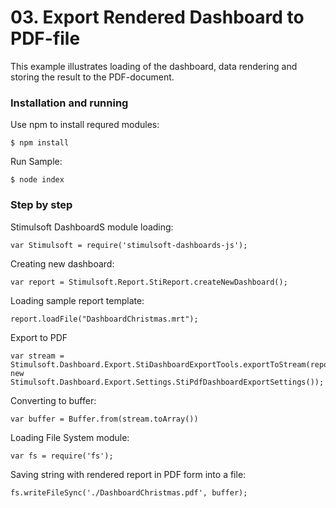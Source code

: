 # 03. Export Rendered Dashboard to PDF-file

This example illustrates loading of the dashboard, data rendering and storing the result to the PDF-document.

### Installation and running
Use npm to install requred modules:

    $ npm install
Run Sample:

    $ node index

### Step by step
Stimulsoft DashboardS module loading:

    var Stimulsoft = require('stimulsoft-dashboards-js');

Creating new dashboard:

    var report = Stimulsoft.Report.StiReport.createNewDashboard();

Loading sample report template:

    report.loadFile("DashboardChristmas.mrt");

Export to PDF

	var stream = Stimulsoft.Dashboard.Export.StiDashboardExportTools.exportToStream(report, new Stimulsoft.Dashboard.Export.Settings.StiPdfDashboardExportSettings());

Converting to buffer:

    var buffer = Buffer.from(stream.toArray())

Loading File System module:

    var fs = require('fs');

Saving string with rendered report in PDF form into a file:

    fs.writeFileSync('./DashboardChristmas.pdf', buffer);
